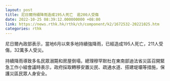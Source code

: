 ```yaml
---
layout: post
title: 尼日爾持續降雨造成195人死亡　逾200人受傷
date: 2022-10-25 08:39:12.000000000 +08:00
link: https://news.rthk.hk/rthk/ch/component/k2/1672532-20221025.htm
categories: rthk
---
```


尼日爾內政部表示，當地6月以來多地持續強降雨，已經造成195人死亡，211人受傷，32萬多人受災。

持續降雨導致多名民眾溺斃和房屋倒塌，總理穆罕默杜在東南部迪法省災區召開緊急工作小組會議時表示，政府採取轉移安置災民、疏通水道、搭建堤壩等措施，保護災區民眾人身安全。
